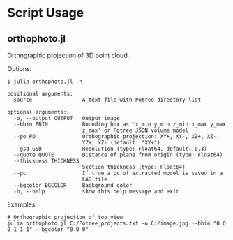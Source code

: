 # Script Usage

## orthophoto.jl

Orthographic projection of 3D point cloud.

Options:

```
$ julia orthophoto.jl -h   

positional arguments:
  source                A text file with Potree directory list

optional arguments:
  -o, --output OUTPUT   Output image
  --bbin BBIN           Bounding box as 'x_min y_min z_min x_max y_max
                        z_max' or Potree JSON volume model
  --po PO               Orthographic projection: XY+, XY-, XZ+, XZ-,
                        YZ+, YZ- (default: "XY+")
  --gsd GSD             Resolution (type: Float64, default: 0.3)
  --quote QUOTE         Distance of plane from origin (type: Float64)
  --thickness THICKNESS
                        Section thickness (type: Float64)
  --pc                  If true a pc of extracted model is saved in a
                        LAS file
  --bgcolor BGCOLOR     Background color
  -h, --help            show this help message and exit
```

Examples:

    # Orthographic projection of top view
    julia orthophoto.jl C:/Potree_projects.txt -o C:/image.jpg --bbin "0 0 0 1 1 1" --bgcolor "0 0 0"
